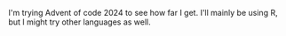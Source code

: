 I'm trying Advent of code 2024 to see how far I get. I'll mainly be using R, but I might try other languages as well.
